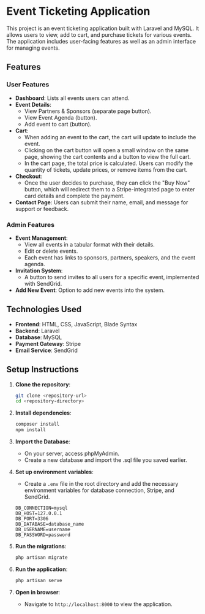 # Event Ticketing Application

This project is an event ticketing application built with Laravel and MySQL. It allows users to view, add to cart, and purchase tickets for various events. The application includes user-facing features as well as an admin interface for managing events.

## Features

### User Features
- **Dashboard**: Lists all events users can attend.
- **Event Details**: 
  - View Partners & Sponsors (separate page button).
  - View Event Agenda (button).
  - Add event to cart (button).
- **Cart**:
  - When adding an event to the cart, the cart will update to include the event.
  - Clicking on the cart button will open a small window on the same page, showing the cart contents and a button to view the full cart.
  - In the cart page, the total price is calculated. Users can modify the quantity of tickets, update prices, or remove items from the cart.
- **Checkout**:
  - Once the user decides to purchase, they can click the "Buy Now" button, which will redirect them to a Stripe-integrated page to enter card details and complete the payment.
- **Contact Page**: Users can submit their name, email, and message for support or feedback.

### Admin Features
- **Event Management**:
  - View all events in a tabular format with their details.
  - Edit or delete events.
  - Each event has links to sponsors, partners, speakers, and the event agenda.
- **Invitation System**: 
  - A button to send invites to all users for a specific event, implemented with SendGrid.
- **Add New Event**: Option to add new events into the system.

## Technologies Used
- **Frontend**: HTML, CSS, JavaScript, Blade Syntax
- **Backend**: Laravel
- **Database**: MySQL
- **Payment Gateway**: Stripe
- **Email Service**: SendGrid

## Setup Instructions
1. **Clone the repository**:
    ```bash
    git clone <repository-url>
    cd <repository-directory>
    ```

2. **Install dependencies**:
    ```bash
    composer install
    npm install
    ```

3. **Import the Database**:
    - On your server, access phpMyAdmin.
    - Create a new database and import the .sql file you saved earlier.

4. **Set up environment variables**:
    - Create a `.env` file in the root directory and add the necessary environment variables for database connection, Stripe, and SendGrid.
    ```plaintext
    DB_CONNECTION=mysql
    DB_HOST=127.0.0.1
    DB_PORT=3306
    DB_DATABASE=database_name
    DB_USERNAME=username
    DB_PASSWORD=password
    ```

5. **Run the migrations**:
    ```bash
    php artisan migrate
    ```

6. **Run the application**:
    ```bash
    php artisan serve
    ```

7. **Open in browser**:
    - Navigate to `http://localhost:8000` to view the application.
